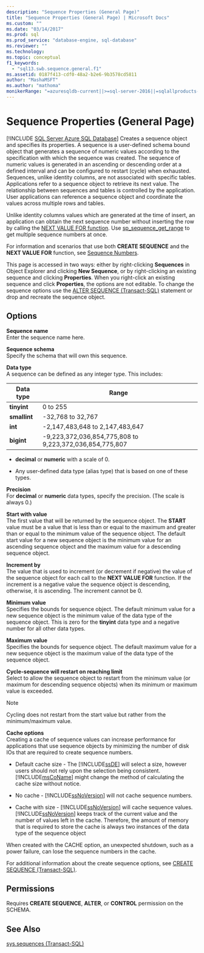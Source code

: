 ```yaml
---
description: "Sequence Properties (General Page)"
title: "Sequence Properties (General Page) | Microsoft Docs"
ms.custom: ""
ms.date: "03/14/2017"
ms.prod: sql
ms.prod_service: "database-engine, sql-database"
ms.reviewer: ""
ms.technology: 
ms.topic: conceptual
f1_keywords: 
  - "sql13.swb.sequence.general.f1"
ms.assetid: 0187f413-cdf0-48a2-b2e6-9b3578cd5811
author: "MashaMSFT"
ms.author: "mathoma"
monikerRange: "=azuresqldb-current||>=sql-server-2016||=sqlallproducts-allversions||>=sql-server-linux-2017||=azuresqldb-mi-current"
---
```

# Sequence Properties (General Page)
[!INCLUDE [SQL Server Azure SQL Database](../../includes/applies-to-version/sql-asdb.md)]
  Creates a sequence object and specifies its properties. A sequence is a user-defined schema bound object that generates a sequence of numeric values according to the specification with which the sequence was created. The sequence of numeric values is generated in an ascending or descending order at a defined interval and can be configured to restart (cycle) when exhausted. Sequences, unlike identity columns, are not associated with specific tables. Applications refer to a sequence object to retrieve its next value. The relationship between sequences and tables is controlled by the application. User applications can reference a sequence object and coordinate the values across multiple rows and tables.  
  
 Unlike identity columns values which are generated at the time of insert, an application can obtain the next sequence number without inserting the row by calling the [NEXT VALUE FOR function](../../t-sql/functions/next-value-for-transact-sql.md). Use [sp_sequence_get_range](../../relational-databases/system-stored-procedures/sp-sequence-get-range-transact-sql.md) to get multiple sequence numbers at once.  
  
 For information and scenarios that use both **CREATE SEQUENCE** and the **NEXT VALUE FOR** function, see [Sequence Numbers](../../relational-databases/sequence-numbers/sequence-numbers.md).  
  
 This page is accessed in two ways: either by right-clicking **Sequences** in Object Explorer and clicking **New Sequence**, or by right-clicking an existing sequence and clicking **Properties**. When you right-click an existing sequence and click **Properties**, the options are not editable. To change the sequence options use the [ALTER SEQUENCE &#40;Transact-SQL&#41;](../../t-sql/statements/alter-sequence-transact-sql.md) statement or drop and recreate the sequence object.  
  
## Options  
 **Sequence name**  
 Enter the sequence name here.  
  
 **Sequence schema**  
 Specify the schema that will own this sequence.  
  
 **Data type**  
 A sequence can be defined as any integer type. This includes:  
  
|Data type|Range|  
|---------------|-----------|  
|**tinyint**|0 to 255|  
|**smallint**|-32,768 to 32,767|  
|**int**|-2,147,483,648 to 2,147,483,647|  
|**bigint**|-9,223,372,036,854,775,808 to 9,223,372,036,854,775,807|  
  
-   **decimal** or **numeric** with a scale of 0.  
  
-   Any user-defined data type (alias type) that is based on one of these types.  
  
 **Precision**  
 For **decimal** or **numeric** data types, specify the precision. (The scale is always 0.)  
  
 **Start with value**  
 The first value that will be returned by the sequence object. The **START** value must be a value that is less than or equal to the maximum and greater than or equal to the minimum value of the sequence object. The default start value for a new sequence object is the minimum value for an ascending sequence object and the maximum value for a descending sequence object.  
  
 **Increment by**  
 The value that is used to increment (or decrement if negative) the value of the sequence object for each call to the **NEXT VALUE FOR** function. If the increment is a negative value the sequence object is descending, otherwise, it is ascending. The increment cannot be 0.  
  
 **Minimum value**  
 Specifies the bounds for sequence object. The default minimum value for a new sequence object is the minimum value of the data type of the sequence object. This is zero for the **tinyint** data type and a negative number for all other data types.  
  
 **Maximum value**  
 Specifies the bounds for sequence object. The default maximum value for a new sequence object is the maximum value of the data type of the sequence object.  
  
 **Cycle-sequence will restart on reaching limit**  
 Select to allow the sequence object to restart from the minimum value (or maximum for descending sequence objects) when its minimum or maximum value is exceeded.  
  
> [!NOTE]  
>  Cycling does not restart from the start value but rather from the minimum/maximum value.  
  
 **Cache options**  
 Creating a cache of sequence values can increase performance for applications that use sequence objects by minimizing the number of disk IOs that are required to create sequence numbers.  
  
-   Default cache size - The [!INCLUDE[ssDE](../../includes/ssde-md.md)] will select a size, however users should not rely upon the selection being consistent. [!INCLUDE[msCoName](../../includes/msconame-md.md)] might change the method of calculating the cache size without notice.  
  
-   No cache - [!INCLUDE[ssNoVersion](../../includes/ssnoversion-md.md)] will not cache sequence numbers.  
  
-   Cache with size - [!INCLUDE[ssNoVersion](../../includes/ssnoversion-md.md)] will cache sequence values. [!INCLUDE[ssNoVersion](../../includes/ssnoversion-md.md)] keeps track of the current value and the number of values left in the cache. Therefore, the amount of memory that is required to store the cache is always two instances of the data type of the sequence object  
  
 When created with the CACHE option, an unexpected shutdown, such as a power failure, can lose the sequence numbers in the cache.  
  
 For additional information about the create sequence options, see [CREATE SEQUENCE &#40;Transact-SQL&#41;](../../t-sql/statements/create-sequence-transact-sql.md).  
  
## Permissions  
 Requires **CREATE SEQUENCE**, **ALTER**, or **CONTROL** permission on the SCHEMA.  
  
## See Also  
 [sys.sequences &#40;Transact-SQL&#41;](../../relational-databases/system-catalog-views/sys-sequences-transact-sql.md)  
  
  

